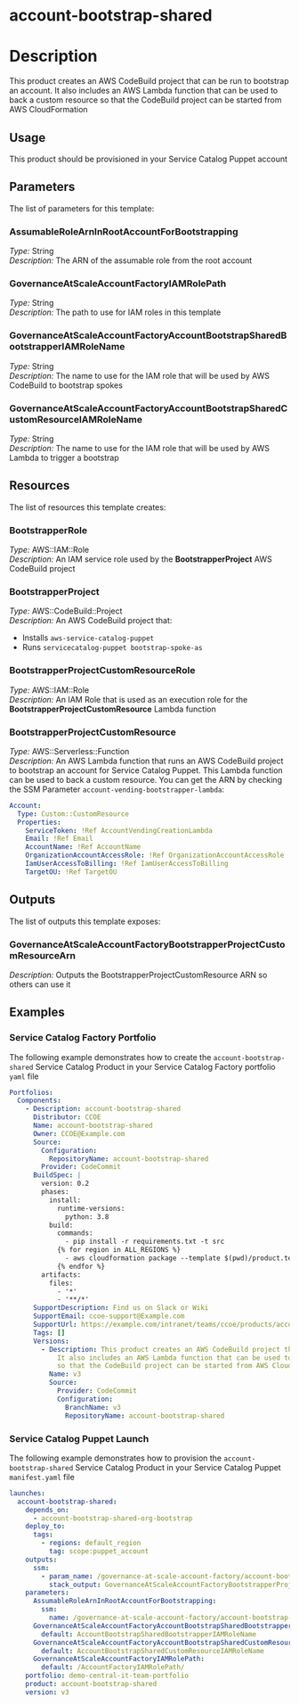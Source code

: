 # account-bootstrap-shared
# Description
This product creates an AWS CodeBuild project that can be run to bootstrap an account. It also includes an AWS Lambda function that can be used to back a custom resource so that the CodeBuild project can be started from AWS CloudFormation

## Usage
This product should be provisioned in your Service Catalog Puppet account

## Parameters
The list of parameters for this template:

### AssumableRoleArnInRootAccountForBootstrapping 
*Type:* String  
*Description:* The ARN of the assumable role from the root account 
### GovernanceAtScaleAccountFactoryIAMRolePath 
*Type:* String  
*Description:* The path to use for IAM roles in this template 
### GovernanceAtScaleAccountFactoryAccountBootstrapSharedBootstrapperIAMRoleName 
*Type:* String  
*Description:* The name to use for the IAM role that will be used by AWS CodeBuild to bootstrap spokes 
### GovernanceAtScaleAccountFactoryAccountBootstrapSharedCustomResourceIAMRoleName 
*Type:* String  
*Description:* The name to use for the IAM role that will be used by AWS Lambda to trigger a bootstrap 

## Resources
The list of resources this template creates:

### BootstrapperRole 
*Type:* AWS::IAM::Role  
*Description:* An IAM service role used by the **BootstrapperProject** AWS CodeBuild project
### BootstrapperProject 
*Type:* AWS::CodeBuild::Project  
*Description:* An AWS CodeBuild project that:
  - Installs `aws-service-catalog-puppet`
  - Runs `servicecatalog-puppet bootstrap-spoke-as` 
### BootstrapperProjectCustomResourceRole 
*Type:* AWS::IAM::Role  
*Description:* An IAM Role that is used as an execution role for the **BootstrapperProjectCustomResource** Lambda function
### BootstrapperProjectCustomResource 
*Type:* AWS::Serverless::Function  
*Description:* An AWS Lambda function that runs an AWS CodeBuild project to bootstrap an account for Service Catalog Puppet. This Lambda function can be used to back a custom resource. You can get the ARN by checking the SSM Parameter
```account-vending-bootstrapper-lambda```:
```yaml
Account:
  Type: Custom::CustomResource
  Properties:
    ServiceToken: !Ref AccountVendingCreationLambda
    Email: !Ref Email
    AccountName: !Ref AccountName
    OrganizationAccountAccessRole: !Ref OrganizationAccountAccessRole
    IamUserAccessToBilling: !Ref IamUserAccessToBilling
    TargetOU: !Ref TargetOU
```

## Outputs
The list of outputs this template exposes:

### GovernanceAtScaleAccountFactoryBootstrapperProjectCustomResourceArn 
*Description:* Outputs the BootstrapperProjectCustomResource ARN so others can use it
  
## Examples

### Service Catalog Factory Portfolio
The following example demonstrates how to create the `account-bootstrap-shared` Service Catalog Product in your Service Catalog Factory portfolio `yaml` file
```yaml
Portfolios:
  Components:
    - Description: account-bootstrap-shared
      Distributor: CCOE
      Name: account-bootstrap-shared
      Owner: CCOE@Example.com
      Source:
        Configuration:
          RepositoryName: account-bootstrap-shared
        Provider: CodeCommit
      BuildSpec: |
        version: 0.2
        phases:
          install:
            runtime-versions:
              python: 3.8
          build:
            commands:
              - pip install -r requirements.txt -t src
            {% for region in ALL_REGIONS %}
              - aws cloudformation package --template $(pwd)/product.template.yaml --s3-bucket sc-factory-artifacts-${ACCOUNT_ID}-{{ region }} --s3-prefix ${STACK_NAME} --output-template-file product.template-{{ region }}.yaml
            {% endfor %}
        artifacts:
          files:
            - '*'
            - '**/*'
      SupportDescription: Find us on Slack or Wiki
      SupportEmail: ccoe-support@Example.com
      SupportUrl: https://example.com/intranet/teams/ccoe/products/account-factory
      Tags: []
      Versions:
        - Description: This product creates an AWS CodeBuild project that can be run to bootstrap an account. 
            It also includes an AWS Lambda function that can be used to back a custom resource 
            so that the CodeBuild project can be started from AWS CloudFormation
          Name: v3
          Source:
            Provider: CodeCommit
            Configuration:
              BranchName: v3
              RepositoryName: account-bootstrap-shared
```

### Service Catalog Puppet Launch
The following example demonstrates how to provision the `account-bootstrap-shared` Service Catalog Product in your Service Catalog Puppet `manifest.yaml` file
```yaml
launches:
  account-bootstrap-shared:
    depends_on:
      - account-bootstrap-shared-org-bootstrap
    deploy_to:
      tags:
        - regions: default_region
          tag: scope:puppet_account
    outputs:
      ssm:
        - param_name: /governance-at-scale-account-factory/account-bootstrap-shared/GovernanceAtScaleAccountFactoryBootstrapperProjectCustomResourceArn
          stack_output: GovernanceAtScaleAccountFactoryBootstrapperProjectCustomResourceArn
    parameters:
      AssumableRoleArnInRootAccountForBootstrapping:
        ssm:
          name: /governance-at-scale-account-factory/account-bootstrap-shared-org-bootstrap/AssumableRoleArnInRootAccountForBootstrapping
      GovernanceAtScaleAccountFactoryAccountBootstrapSharedBootstrapperIAMRoleName:
        default: AccountBootstrapSharedBootstrapperIAMRoleName
      GovernanceAtScaleAccountFactoryAccountBootstrapSharedCustomResourceIAMRoleName:
        default: AccountBootstrapSharedCustomResourceIAMRoleName
      GovernanceAtScaleAccountFactoryIAMRolePath:
        default: /AccountFactoryIAMRolePath/
    portfolio: demo-central-it-team-portfolio
    product: account-bootstrap-shared
    version: v3
```